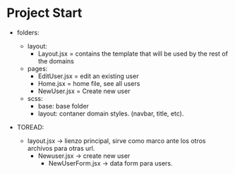# Project Start

- folders:
  - layout:
    - Layout.jsx = contains the template that will be used by the rest of the domains
  - pages:
    - EditUser.jsx = edit an existing user
    - Home.jsx = home file, see all users
    - NewUser.jsx = Create new user
  - scss:
    - base: base folder
    - layout: contaner domain styles. (navbar, title, etc).

- TOREAD:
  - layout.jsx -> lienzo principal, sirve como marco ante los otros archivos para otras url.
    - Newuser.jsx -> create new user
      - NewUserForm.jsx -> data form para users.
